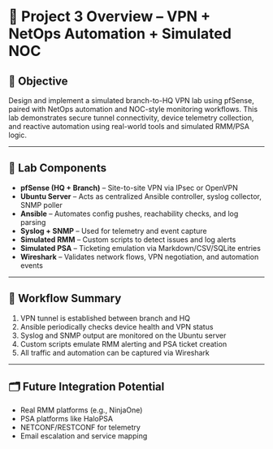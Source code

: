 # 🧪 Project 3 Overview – VPN + NetOps Automation + Simulated NOC

## 🎯 Objective
Design and implement a simulated branch-to-HQ VPN lab using pfSense, paired with NetOps automation and NOC-style monitoring workflows. This lab demonstrates secure tunnel connectivity, device telemetry collection, and reactive automation using real-world tools and simulated RMM/PSA logic.

---

## 🧱 Lab Components
- **pfSense (HQ + Branch)** – Site-to-site VPN via IPsec or OpenVPN
- **Ubuntu Server** – Acts as centralized Ansible controller, syslog collector, SNMP poller
- **Ansible** – Automates config pushes, reachability checks, and log parsing
- **Syslog + SNMP** – Used for telemetry and event capture
- **Simulated RMM** – Custom scripts to detect issues and log alerts
- **Simulated PSA** – Ticketing emulation via Markdown/CSV/SQLite entries
- **Wireshark** – Validates network flows, VPN negotiation, and automation events

---

## 🔄 Workflow Summary
1. VPN tunnel is established between branch and HQ
2. Ansible periodically checks device health and VPN status
3. Syslog and SNMP output are monitored on the Ubuntu server
4. Custom scripts emulate RMM alerting and PSA ticket creation
5. All traffic and automation can be captured via Wireshark

---

## 🗂️ Future Integration Potential
- Real RMM platforms (e.g., NinjaOne)
- PSA platforms like HaloPSA
- NETCONF/RESTCONF for telemetry
- Email escalation and service mapping

